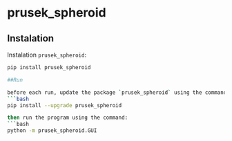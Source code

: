 # prusek_spheroid

## Instalation

Instalation `prusek_spheroid`:
```bash
pip install prusek_spheroid

##Run

before each run, update the package `prusek_spheroid` using the command:
```bash
pip install --upgrade prusek_spheroid

then run the program using the command:
```bash
python -m prusek_spheroid.GUI